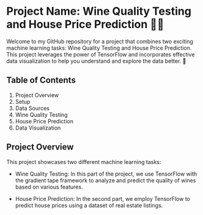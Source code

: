 
# Project Name: Wine Quality Testing and House Price Prediction 🍷🏡
Welcome to my GitHub repository for a project that combines two exciting machine learning tasks: Wine Quality Testing and House Price Prediction. This project leverages the power of TensorFlow and incorporates effective data visualization to help you understand and explore the data better. 🚀
## Table of Contents
1. Project Overview
2. Setup
3. Data Sources
4. Wine Quality Testing
5. House Price Prediction
6. Data Visualization

## Project Overview
This project showcases two different machine learning tasks:

* Wine Quality Testing: In this part of the project, we use TensorFlow with the gradient tape framework to analyze and predict the quality of wines based on various features.

* House Price Prediction: In the second part, we employ TensorFlow to predict house prices using a dataset of real estate listings.
